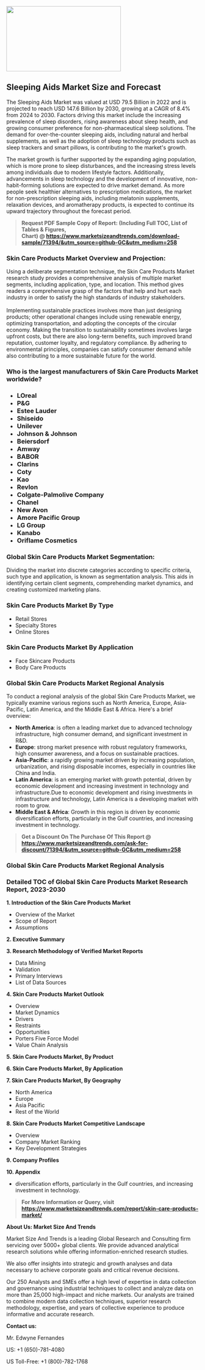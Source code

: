 <p><img class="alignnone size-medium wp-image-20088" src="https://ffe5etoiles.com/wp-content/uploads/2024/12/MST1-300x171.png" alt="" width="300" height="171" /></p><h2>Sleeping Aids Market Size and Forecast</h2><p>The Sleeping Aids Market was valued at USD 79.5 Billion in 2022 and is projected to reach USD 147.6 Billion by 2030, growing at a CAGR of 8.4% from 2024 to 2030. Factors driving this market include the increasing prevalence of sleep disorders, rising awareness about sleep health, and growing consumer preference for non-pharmaceutical sleep solutions. The demand for over-the-counter sleeping aids, including natural and herbal supplements, as well as the adoption of sleep technology products such as sleep trackers and smart pillows, is contributing to the market's growth.</p><p>The market growth is further supported by the expanding aging population, which is more prone to sleep disturbances, and the increasing stress levels among individuals due to modern lifestyle factors. Additionally, advancements in sleep technology and the development of innovative, non-habit-forming solutions are expected to drive market demand. As more people seek healthier alternatives to prescription medications, the market for non-prescription sleeping aids, including melatonin supplements, relaxation devices, and aromatherapy products, is expected to continue its upward trajectory throughout the forecast period.</p></p><blockquote id="" class=""><strong>Request PDF Sample Copy of Report: (Including Full TOC, List of Tables &amp; Figures, Chart)&nbsp;@&nbsp;<strong><a href="https://www.marketsizeandtrends.com/download-sample/71394/&utm_source=github-GC&utm_medium=258" target="_blank">https://www.marketsizeandtrends.com/download-sample/71394/&utm_source=github-GC&utm_medium=258</a></strong></strong></blockquote><h3 id="" class="">Skin Care Products Market&nbsp;Overview and Projection:</h3><p id="" class="">Using a deliberate segmentation technique, the Skin Care Products Market research study provides a comprehensive analysis of multiple market segments, including application, type, and location. This method gives readers a comprehensive grasp of the factors that help and hurt each industry in order to satisfy the high standards of industry stakeholders. <br /> <br />Implementing sustainable practices involves more than just designing products; other operational changes include using renewable energy, optimizing transportation, and adopting the concepts of the circular economy. Making the transition to sustainability sometimes involves large upfront costs, but there are also long-term benefits, such improved brand reputation, customer loyalty, and regulatory compliance. By adhering to environmental principles, companies can satisfy consumer demand while also contributing to a more sustainable future for the world.</p><h3 id="" class="">Who is the largest manufacturers of&nbsp;Skin Care Products Market worldwide?</h3><h3 class=""><p><ul><li>LOreal </li><li> P&G </li><li> Estee Lauder </li><li> Shiseido </li><li> Unilever </li><li> Johnson & Johnson </li><li> Beiersdorf </li><li> Amway </li><li> BABOR </li><li> Clarins </li><li> Coty </li><li> Kao </li><li> Revlon </li><li> Colgate-Palmolive Company </li><li> Chanel </li><li> New Avon </li><li> Amore Pacific Group </li><li> LG Group </li><li> Kanabo </li><li> Oriflame Cosmetics</li></ul></p></h3><h3 id="" class="">Global&nbsp;Skin Care Products Market Segmentation:</h3><p id="" class="">Dividing the market into discrete categories according to specific criteria, such type and application, is known as segmentation analysis. This aids in identifying certain client segments, comprehending market dynamics, and creating customized marketing plans.</p><h3 id="" class="">Skin Care Products Market&nbsp;By Type</h3><p><p><ul><li>Retail Stores </li><li> Specialty Stores </li><li> Online Stores</p></li></ul></p></p><h3 id="" class="">Skin Care Products Market&nbsp;By Application</h3><p class=""><p><ul><li>Face Skincare Products </li><li> Body Care Products</li></ul></p></p><h3 id="" class="">Global Skin Care Products Market Regional Analysis</h3><p id="" class="">To conduct a regional analysis of the global Skin Care Products Market, we typically examine various regions such as North America, Europe, Asia-Pacific, Latin America, and the Middle East &amp; Africa. Here's a brief overview:</p><ul><li><strong>North America</strong>: is often a leading market due to advanced technology infrastructure, high consumer demand, and significant investment in R&amp;D.</li><li><strong>Europe</strong>: strong market presence with robust regulatory frameworks, high consumer awareness, and a focus on sustainable practices.</li><li><strong>Asia-Pacific</strong>: a rapidly growing market driven by increasing population, urbanization, and rising disposable incomes, especially in countries like China and India.</li><li><strong>Latin America</strong>: is an emerging market with growth potential, driven by economic development and increasing investment in technology and infrastructure.Due to economic development and rising investments in infrastructure and technology, Latin America is a developing market with room to grow.</li><li><strong>Middle East &amp; Africa</strong>: Growth in this region is driven by economic diversification efforts, particularly in the Gulf countries, and increasing investment in technology.</li></ul><blockquote id="" class=""><strong>Get a Discount On The Purchase Of This Report @ <strong><a href="https://www.marketsizeandtrends.com/ask-for-discount/71394/&utm_source=github-GC&utm_medium=258" target="_blank">https://www.marketsizeandtrends.com/ask-for-discount/71394/&utm_source=github-GC&utm_medium=258</a></strong></strong></blockquote><h3 id="" class="">Global Skin Care Products Market Regional Analysis</h3><h3 id="" class="">Detailed TOC of Global Skin Care Products Market Research Report, 2023-2030</h3><p id="" class=""><strong>1. Introduction of the Skin Care Products Market</strong></p><ul><li>Overview of the Market</li><li>Scope of Report</li><li>Assumptions</li></ul><p id="" class=""><strong>2. Executive Summary</strong></p><p id="" class=""><strong>3. Research Methodology of Verified Market Reports</strong></p><ul><li>Data Mining</li><li>Validation</li><li>Primary Interviews</li><li>List of Data Sources</li></ul><p id="" class=""><strong>4. Skin Care Products Market Outlook</strong></p><ul><li>Overview</li><li>Market Dynamics</li><li>Drivers</li><li>Restraints</li><li>Opportunities</li><li>Porters Five Force Model</li><li>Value Chain Analysis</li></ul><p id="" class=""><strong>5. Skin Care Products Market, By Product</strong></p><p id="" class=""><strong>6. Skin Care Products Market, By Application</strong></p><p id="" class=""><strong>7. Skin Care Products Market, By Geography</strong></p><ul><li>North America</li><li>Europe</li><li>Asia Pacific</li><li>Rest of the World</li></ul><p id="" class=""><strong>8. Skin Care Products Market Competitive Landscape</strong></p><ul><li>Overview</li><li>Company Market Ranking</li><li>Key Development Strategies</li></ul><p id="" class=""><strong>9. Company Profiles</strong></p><p id="" class=""><strong>10. Appendix</strong></p><ul><li>diversification efforts, particularly in the Gulf countries, and increasing investment in technology.</li></ul><blockquote id="" class=""><strong>For More Information or Query, visit <strong><strong><a href="https://www.marketsizeandtrends.com/report/skin-care-products-market/" target="_blank">https://www.marketsizeandtrends.com/report/skin-care-products-market/</a></strong></strong></strong></blockquote><p id="" class=""><strong>About Us: Market Size And Trends</strong></p><p id="" class="">Market Size And Trends is a leading Global Research and Consulting firm servicing over 5000+ global clients. We provide advanced analytical research solutions while offering information-enriched research studies.</p><p id="" class="">We also offer insights into strategic and growth analyses and data necessary to achieve corporate goals and critical revenue decisions.</p><p id="" class="">Our 250 Analysts and SMEs offer a high level of expertise in data collection and governance using industrial techniques to collect and analyze data on more than 25,000 high-impact and niche markets. Our analysts are trained to combine modern data collection techniques, superior research methodology, expertise, and years of collective experience to produce informative and accurate research.</p><p id="" class=""><strong>Contact us:</strong></p><p id="" class="">Mr. Edwyne Fernandes</p><p id="" class="">US: +1 (650)-781-4080</p><p id="" class="">US Toll-Free: +1 (800)-782-1768</p>
